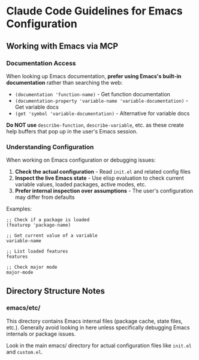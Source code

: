 # Claude Code Guidelines for Emacs Configuration

## Working with Emacs via MCP

### Documentation Access
When looking up Emacs documentation, **prefer using Emacs's built-in documentation** rather than searching the web:

- `(documentation 'function-name)` - Get function documentation
- `(documentation-property 'variable-name 'variable-documentation)` - Get variable docs
- `(get 'symbol 'variable-documentation)` - Alternative for variable docs

**Do NOT use** `describe-function`, `describe-variable`, etc. as these create help buffers that pop up in the user's Emacs session.

### Understanding Configuration
When working on Emacs configuration or debugging issues:

1. **Check the actual configuration** - Read `init.el` and related config files
2. **Inspect the live Emacs state** - Use elisp evaluation to check current variable values, loaded packages, active modes, etc.
3. **Prefer internal inspection over assumptions** - The user's configuration may differ from defaults

Examples:
```elisp
;; Check if a package is loaded
(featurep 'package-name)

;; Get current value of a variable
variable-name

;; List loaded features
features

;; Check major mode
major-mode
```

## Directory Structure Notes

### emacs/etc/
This directory contains Emacs internal files (package cache, state files, etc.). Generally avoid looking in here unless specifically debugging Emacs internals or package issues.

Look in the main emacs/ directory for actual configuration files like `init.el` and `custom.el`.
